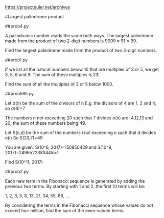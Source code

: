 https://projecteuler.net/archives

#Largest palindrome product

##prob4.py

A palindromic number reads the same both ways. The largest palindrome made from the product of two 2-digit numbers is 9009 = 91 × 99.

Find the largest palindrome made from the product of two 3-digit numbers.

##prob1.py

If we list all the natural numbers below 10 that are multiples of 3 or 5, we get 3, 5, 6 and 9. The sum of these multiples is 23.

Find the sum of all the multiples of 3 or 5 below 1000.

##prob565.py

Let σ(n) be the sum of the divisors of n
E.g. the divisors of 4 are 1, 2 and 4, so σ(4)=7  

The numbers n not exceeding 20 such that 7 divides σ(n) are: 4,12,13 and 20, the sum of these numbers being 49. 

Let S(n,d) be the sum of the numbers i not exceeding n such that d divides σ(i)
So S(20,7)=49 

You are given: S(10^6, 2017)=150850429 and S(10^9, 2017)=249652238344557

Find S(10^11, 2017) 

##prob2.py

Each new term in the Fibonacci sequence is generated by adding the previous two terms. By starting with 1 and 2, the first 10 terms will be:

1, 2, 3, 5, 8, 13, 21, 34, 55, 89, ...

By considering the terms in the Fibonacci sequence whose values do not exceed four million, find the sum of the even-valued terms.
